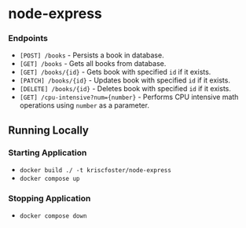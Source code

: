 # node-express

### Endpoints

- `[POST] /books` - Persists a book in database.
- `[GET] /books` - Gets all books from database.
- `[GET] /books/{id}` - Gets book with specified `id` if it exists.
- `[PATCH] /books/{id}` - Updates book with specified `id` if it exists.
- `[DELETE] /books/{id}` - Deletes book with specified `id` if it exists.
- `[GET] /cpu-intensive?num={number}` - Performs CPU intensive math operations using `number` as a parameter.

## Running Locally
### Starting Application
* `docker build ./ -t kriscfoster/node-express`
* `docker compose up`

### Stopping Application
* `docker compose down`
